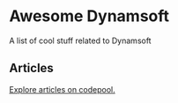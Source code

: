 # Awesome Dynamsoft

A list of cool stuff related to Dynamsoft 

## Articles

[Explore articles on codepool.](codepool/index.md)

